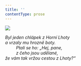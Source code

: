 ```yaml
---
title: ''
contentType: prose
---
```


![](../Images/045.jpg)

_Byl jeden chlápek z Horní Lhoty  
a vrzaly mu hrozně boty.  
         Ptali se ho: „Hej, pane,  
         z čeho jsou udělané,  
že vám tak vržou cestou z Lhoty?“_
